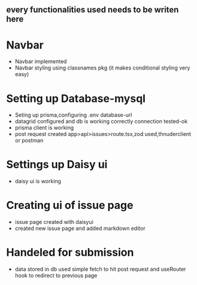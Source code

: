 ## every functionalities used needs to be writen here 

# Navbar 
-   Navbar implemented 
-   Navbar styling using classnames pkg (it makes conditional styling very easy)

# Setting up Database-mysql
-   Seting up prisma,configuring .env database-url 
-   datagrid configured and db is working correctly connection tested-ok
-   prisma client is working 
-   post request created app>api>issues>route.tsx,zod used,thnuderclient or postman

# Settings up Daisy ui
-   daisy ui is working 

# Creating ui of issue page 
-   issue page created with daisyui
-   created new issue page and added markdown editor

# Handeled for submission
-   data stored in db used simple fetch to hit post request and useRouter hook to redirect to previous page